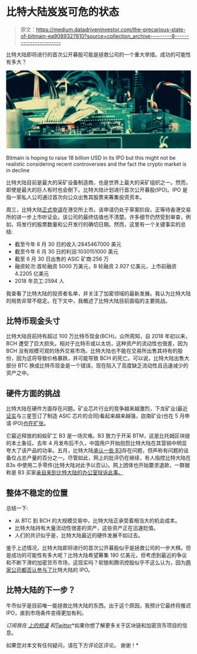 # 比特大陆岌岌可危的状态

> 原文：<https://medium.datadriveninvestor.com/the-precarious-state-of-bitmain-ea9089327810?source=collection_archive---------8----------------------->

比特大陆即将进行的首次公开募股可能是拯救公司的一个重大举措。成功的可能性有多大？

![](img/15d3dc99d14ece7fa114a217e916e0d1.png)

Bitmain is hoping to raise 18 billion USD in its IPO but this might not be realistic considering recent controversies and the fact the crypto market is in decline

比特大陆目前是最大的采矿设备制造商，也是世界上最大的采矿组织之一。然而，即使是最大的巨人有时也会倒下。比特大陆计划进行首次公开募股(IPO)。IPO 是指一家私人公司通过首次向公众出售其股票来筹集投资资本。

周三，比特大陆[正式申请](http://www.hkexnews.hk/APP/SEHK/2018/2018092406/Documents/SEHK201809260017.pdf)在港交所上市。该申请仍处于草案阶段，正等待香港交易所的进一步上市听证会。该公司的最终估值也不清楚。许多细节仍然受到审查，例如，将发行的股票数量和公开发行的确切日期。然而，这里有一个关键事实的总结:

*   截至今年 6 月 30 日的收入:2845467000 美元
*   截至今年 6 月 30 日的利润:1030151000 美元
*   截至 6 月 30 日出售的 ASIC 矿商:256 万
*   融资轮次:首轮融资 5000 万美元，B 轮融资 2.927 亿美元，上市前融资 4.2205 亿美元
*   2018 年员工:2594 人

我查看了比特大陆的投资者名单，并关注了加密领域的最新发展。我认为比特大陆的局势非常不稳定。在下文中，我概述了比特大陆目前面临的主要挑战。

## **比特币现金头寸**

比特大陆目前持有超过 100 万比特币现金(BCH)。众所周知，自 2018 年初以来，BCH 遭受了巨大损失。相对于比特币或以太坊，这种资产的流动性也很差，因为 BCH 没有规模可观的场外交易市场。比特大陆也不能在交易所出售其持有的股份，因为这将导致价格暴跌，并可能导致 BCH 的死亡。可以说，比特大陆出售大部分 BTC 换成比特币现金是一个错误，现在陷入了高度缺乏流动性且迅速减少的资产之中。

## **硬件方面的挑战**

比特大陆在硬件方面存在问题。矿业芯片行业的竞争越来越激烈，下龙矿业(最近[证实](https://bitcoinmagazine.com/articles/samsung-building-asic-chips-halong-mining/)与三星签订了制造 ASIC 芯片的合同)看起来越来越强，迦南矿业(也在 5 月申请 IPO)[也在扩张](https://news.bitcoin.com/canaan-creative-announces-worlds-first-mining-tv-set/)。

它最近释放的蚂蚁矿工 B3 是一场灾难。B3 致力于开采 BTM，这是比托姆区块链的本土象征。去年 4 月发布后不久，中国用户开始抱怨比特大陆在其营销中明显夸大了该产品的功率。五月，比特大陆[承认一些 B3](https://new.qq.com/omn/20180530/20180530A1JL4P.html)存在问题，但声称有问题的设备仅占总产量的百分之一。尽管如此，网上的批评仍在继续，有人指控比特大陆在 B3s 中使用二手零件(比特大陆对此予以否认)。网上团体也开始要求退款，一群据称是 B3 买家[亲自来到比特大陆的办公室投诉此事。](https://passport.weibo.com/visitor/visitor?entry=miniblog&a=enter&url=https%3A%2F%2Fweibo.com%2F6554557308%2FGiIrfaLHL%3Ffrom%3Dpage_1005056554557308_profile%26wvr%3D6%26mod%3Dweibotime%26type%3Dcomment&domain=.weibo.com&ua=php-sso_sdk_client-0.6.28&_rand=1534797823.8153#_rnd1527836483634)

## **整体不稳定的位置**

总结一下:

*   从 BTC 到 BCH 的大规模交易中，比特大陆正承受着相当大的机会成本。
*   比特大陆持有大量流动性很差的资产，这些资产正在迅速贬值。
*   人们的共识似乎是，比特大陆最近的硬件发展不如过去。

鉴于上述情况，比特大陆即将进行的首次公开募股似乎是拯救公司的一步大棋。但是成功的可能性有多大呢？比特大陆希望筹集 180 亿美元，但考虑到最近的争议和不断下滑的加密货币市场，这现实吗？软银和腾讯控股似乎不这么认为，因为[两家公司都否认参与了](https://www.coindesk.com/tencent-softbank-deny-involvement-in-bitmains-1-billion-pre-ipo-round/)比特大陆的 IPO。

## **比特大陆的下一步？**

牛市似乎是目前唯一能拯救比特大陆的东西。出于这个原因，我预计它最终将推迟 IPO，直到市场条件变得更加有利。

*订阅我在* [*上的频道*](https://medium.com/@minadown) *和*[*Twitter*](https://twitter.com/minad21)*如果你想了解更多关于区块链和加密货币项目的信息。

如果您对本文有任何疑问，请在下方评论区评论。
谢谢！*